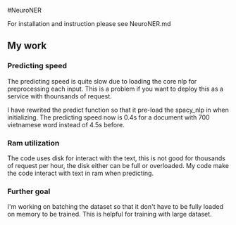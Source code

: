 #NeuroNER


For installation and instruction please see NeuroNER.md

## My work

### Predicting speed
The predicting speed is quite slow due to loading the core nlp for preprocessing each input. This is a problem if you want to deploy this as a service with thounsands of request. 

I have rewrited the predict function so that it pre-load the spacy_nlp in when initializing. The predicting speed now is 0.4s for a document with 700 vietnamese word instead of 4.5s before.

### Ram utilization
The code uses disk for interact with the text, this is not good for thousands of request per hour, the disk either can be full or overloaded. My code make the code interact with text in ram when predicting.

### Further goal
I'm working on batching the dataset so that it don't have to be fully loaded on memory to be trained. This is helpful for training with large dataset.